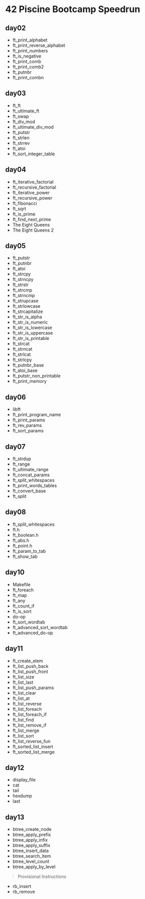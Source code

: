 # 42 Piscine Bootcamp Speedrun

## day02

- ft_print_alphabet
- ft_print_reverse_alphabet
- ft_print_numbers
- ft_is_negative
- ft_print_comb
- ft_print_comb2
- ft_putnbr
- ft_print_combn

## day03

- ft_ft
- ft_ultimate_ft
- ft_swap
- ft_div_mod
- ft_ultimate_div_mod
- ft_putstr
- ft_strlen
- ft_strrev
- ft_atoi
- ft_sort_integer_table

## day04

- ft_iterative_factorial
- ft_recursive_factorial
- ft_iterative_power
- ft_recursive_power
- ft_fibonacci
- ft_sqrt
- ft_is_prime
- ft_find_next_prime
- The Eight Queens
- The Eight Queens 2

## day05

- ft_putstr
- ft_putnbr
- ft_atoi
- ft_strcpy
- ft_strncpy
- ft_strstr
- ft_strcmp
- ft_strncmp
- ft_strupcase
- ft_strlowcase
- ft_strcapitalize
- ft_str_is_alpha
- ft_str_is_numeric
- ft_str_is_lowercase
- ft_str_is_uppercase
- ft_str_is_printable
- ft_strcat
- ft_strncat
- ft_strlcat
- ft_strlcpy
- ft_putnbr_base
- ft_atoi_base
- ft_putstr_non_printable
- ft_print_memory

## day06

- libft
- ft_print_program_name
- ft_print_params
- ft_rev_params
- ft_sort_params

## day07

- ft_strdup
- ft_range
- ft_ultimate_range
- ft_concat_params
- ft_split_whitespaces
- ft_print_words_tables
- ft_convert_base
- ft_split

## day08

- ft_split_whitespaces
- ft.h
- ft_boolean.h
- ft_abs.h
- ft_point.h
- ft_param_to_tab
- ft_show_tab

## day10

- Makefile
- ft_foreach
- ft_map
- ft_any
- ft_count_if
- ft_is_sort
- do-op
- ft_sort_wordtab
- ft_advanced_sort_wordtab
- ft_advanced_do-op

## day11

- ft_create_elem
- ft_list_push_back
- ft_list_push_front
- ft_list_size
- ft_list_last
- ft_list_push_params
- ft_list_clear
- ft_list_at
- ft_list_reverse
- ft_list_foreach
- ft_list_foreach_if
- ft_list_find
- ft_list_remove_if
- ft_list_merge
- ft_list_sort
- ft_list_reverse_fun
- ft_sorted_list_insert
- ft_sorted_list_merge

## day12

- display_file
- cat
- tail
- hexdump
- last

## day13

- btree_create_node
- btree_apply_prefix
- btree_apply_infix
- btree_apply_suffix
- btree_insert_data
- btree_search_item
- btree_level_count
- btree_apply_by_level
> Provisional Instructions
- rb_insert
- rb_remove
